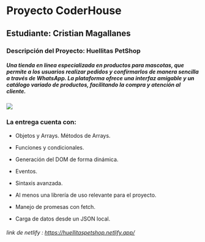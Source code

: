 # Proyecto CoderHouse
## Estudiante: Cristian Magallanes
### Descripción del Proyecto: Huellitas PetShop
##### Una tienda en línea especializada en productos para mascotas, que permite a los usuarios realizar pedidos y confirmarlos de manera sencilla a través de WhatsApp. La plataforma ofrece una interfaz amigable y un catálogo variado de productos, facilitando la compra y atención al cliente.


[![](https://images.unsplash.com/photo-1590850401689-aa09ffe9b47b?q=80&w=2070&auto=format&fit=crop&ixlib=rb-4.0.3&ixid=M3wxMjA3fDB8MHxwaG90by1wYWdlfHx8fGVufDB8fHx8fA%3D%3D)](http://https://images.unsplash.com/photo-1590850401689-aa09ffe9b47b?q=80&w=2070&auto=format&fit=crop&ixlib=rb-4.0.3&ixid=M3wxMjA3fDB8MHxwaG90by1wYWdlfHx8fGVufDB8fHx8fA%3D%3D)

### La entrega cuenta con:
- Objetos y Arrays. Métodos de Arrays.

- Funciones y condicionales.

- Generación del DOM de forma dinámica.

- Eventos.

- Sintaxis avanzada.

- Al menos una librería de uso relevante para el proyecto.

- Manejo de promesas con fetch.

- Carga de datos desde un JSON local.

###### link de netlify : https://huellitaspetshop.netlify.app/